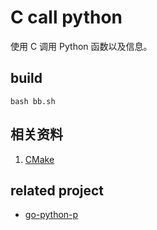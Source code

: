 # C call python

使用 C 调用 Python 函数以及信息。

## build

`bash bb.sh`

## 相关资料

1. [CMake](https://zhuanlan.zhihu.com/p/500002865)

## related project

- [go-python-p](https://github.com/Svtter/go-python-p)
